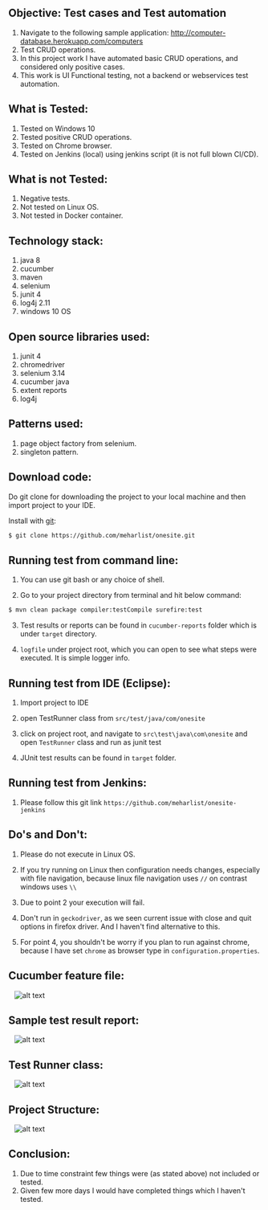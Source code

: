 ## Objective: Test cases and Test automation 

1. Navigate to the following sample application: http://computer-database.herokuapp.com/computers
2. Test CRUD operations. 
3. In this project work I have automated basic CRUD operations, and considered only positive cases.
4. This work is UI Functional testing, not a backend or webservices test automation.


What is Tested:
---------------

1. Tested on Windows 10
2. Tested positive CRUD operations.
3. Tested on Chrome browser.
4. Tested on Jenkins (local) using jenkins script (it is not full blown CI/CD). 


What is not Tested:
-------------------

1. Negative tests.
2. Not tested on Linux OS.
3. Not tested in Docker container.


Technology stack:
-----------------

1. java 8
2. cucumber
3. maven
4. selenium
5. junit 4
6. log4j 2.11
6. windows 10 OS


Open source libraries used:
---------------------------

1. junit 4
2. chromedriver
3. selenium 3.14
4. cucumber java
5. extent reports
6. log4j
    

Patterns used:
-----------------

1. page object factory from selenium.
2. singleton pattern.


Download code:
---------------

Do git clone for downloading the project to your local machine and then import project to your IDE.

Install with [git](https://git-scm.com/downloads):
	
```sh
$ git clone https://github.com/meharlist/onesite.git
```


Running test from command line:
------------------------------

1. You can use git bash or any choice of shell.

2. Go to your project directory from terminal and hit below command:

```sh
$ mvn clean package compiler:testCompile surefire:test
```

3. Test results or reports can be found in `cucumber-reports` folder which is under `target` directory.

4. `logfile` under project root, which you can open to see what steps were executed. It is simple logger info.


Running test from IDE (Eclipse):
-------------------------------

1. Import project to IDE

2. open TestRunner class from `src/test/java/com/onesite`

3. click on project root, and navigate to `src\test\java\com\onesite` and open `TestRunner` class and run as junit test

4. JUnit test results can be found in `target` folder.



Running test from Jenkins:
-------------------------------

1. Please follow this git link `https://github.com/meharlist/onesite-jenkins`
   



Do's and Don't:
--------------

1. Please do not execute in Linux OS.

2. If you try running on Linux then configuration needs changes, especially with file navigation, because linux file navigation uses `//` on contrast windows uses `\\`

3. Due to point 2 your execution will fail.

4. Don't run in `geckodriver`, as we seen current issue with close and quit options in firefox driver. And I haven't find alternative to this.

5. For point 4, you shouldn't be worry if you plan to run against chrome, because I have set `chrome` as browser type in `configuration.properties`.


Cucumber feature file:
----------------------

&nbsp;&nbsp;
![alt text](src/test/resources/com/onesite/images/cucumber_feature.JPG "scenario tags")


Sample test result report:
------------------------

&nbsp;&nbsp;
![alt text](src/test/resources/com/onesite/images/test_report.JPG "test report")


Test Runner class:
------------------

&nbsp;&nbsp;
![alt text](src/test/resources/com/onesite/images/test_runner_class.JPG "test runner")


Project Structure:
------------------

&nbsp;&nbsp;
![alt text](src/test/resources/com/onesite/images/project_structure.JPG "project structure")


Conclusion:
-----------

1. Due to time constraint few things were (as stated above) not included or tested.
2. Given few more days I would have completed things which I haven't tested.


